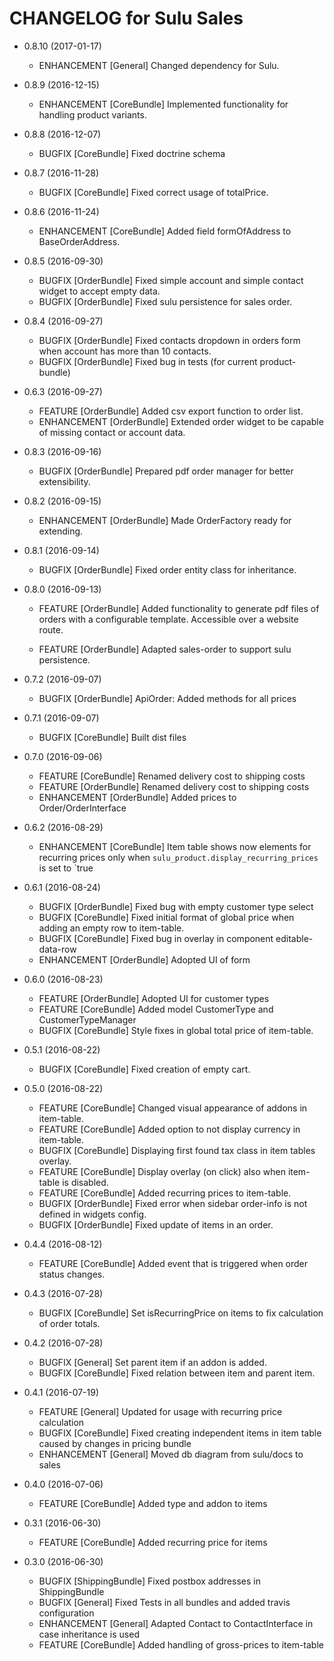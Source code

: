 CHANGELOG for Sulu Sales
========================

* 0.8.10 (2017-01-17)
    * ENHANCEMENT [General]       Changed dependency for Sulu.

* 0.8.9 (2016-12-15)

    * ENHANCEMENT [CoreBundle]    Implemented functionality for handling product variants.

* 0.8.8 (2016-12-07)

    * BUGFIX      [CoreBundle]    Fixed doctrine schema

* 0.8.7 (2016-11-28)

    * BUGFIX      [CoreBundle]    Fixed correct usage of totalPrice.

* 0.8.6 (2016-11-24)

    * ENHANCEMENT [CoreBundle]    Added field formOfAddress to BaseOrderAddress.

* 0.8.5 (2016-09-30)

    * BUGFIX      [OrderBundle]   Fixed simple account and simple contact widget to accept empty data.
    * BUGFIX      [OrderBundle]   Fixed sulu persistence for sales order.

* 0.8.4 (2016-09-27)

    * BUGFIX      [OrderBundle]   Fixed contacts dropdown in orders form when account has more than 10 contacts.
    * BUGFIX      [OrderBundle]   Fixed bug in tests (for current product-bundle)

* 0.6.3 (2016-09-27)

    * FEATURE     [OrderBundle]   Added csv export function to order list.
    * ENHANCEMENT [OrderBundle]   Extended order widget to be capable of missing contact or account data.

* 0.8.3 (2016-09-16)

    * BUGFIX      [OrderBundle]   Prepared pdf order manager for better extensibility.

* 0.8.2 (2016-09-15)

    * ENHANCEMENT [OrderBundle]   Made OrderFactory ready for extending.

* 0.8.1 (2016-09-14)

    * BUGFIX      [OrderBundle]   Fixed order entity class for inheritance.

* 0.8.0 (2016-09-13)

    * FEATURE     [OrderBundle]   Added functionality to generate pdf files of orders with a configurable template.
                                  Accessible over a website route.

    * FEATURE     [OrderBundle]   Adapted sales-order to support sulu persistence.

* 0.7.2 (2016-09-07)

    * BUGFIX      [OrderBundle]   ApiOrder: Added methods for all prices

* 0.7.1 (2016-09-07)

    * BUGFIX      [CoreBundle]    Built dist files

* 0.7.0 (2016-09-06)

    * FEATURE     [CoreBundle]    Renamed delivery cost to shipping costs
    * FEATURE     [OrderBundle]   Renamed delivery cost to shipping costs
    * ENHANCEMENT [OrderBundle]   Added prices to Order/OrderInterface

* 0.6.2 (2016-08-29)

    * ENHANCEMENT [CoreBundle]    Item table shows now elements for recurring prices
                                  only when `sulu_product.display_recurring_prices` is set to `true

* 0.6.1 (2016-08-24)

    * BUGFIX      [OrderBundle]   Fixed bug with empty customer type select
    * BUGFIX      [CoreBundle]    Fixed initial format of global price when adding an empty row to item-table.
    * BUGFIX      [CoreBundle]    Fixed bug in overlay in component editable-data-row
    * ENHANCEMENT [OrderBundle]   Adopted UI of form

* 0.6.0 (2016-08-23)

    * FEATURE     [OrderBundle]   Adopted UI for customer types
    * FEATURE     [CoreBundle]    Added model CustomerType and CustomerTypeManager
    * BUGFIX      [CoreBundle]    Style fixes in global total price of item-table.

* 0.5.1 (2016-08-22)

    * BUGFIX      [CoreBundle]    Fixed creation of empty cart.

* 0.5.0 (2016-08-22)

    * FEATURE     [CoreBundle]    Changed visual appearance of addons in item-table.
    * FEATURE     [CoreBundle]    Added option to not display currency in item-table.
    * BUGFIX      [CoreBundle]    Displaying first found tax class in item tables overlay.
    * FEATURE     [CoreBundle]    Display overlay (on click) also when item-table is disabled.
    * FEATURE     [CoreBundle]    Added recurring prices to item-table.
    * BUGFIX      [OrderBundle]   Fixed error when sidebar order-info is not defined in widgets config.
    * BUGFIX      [OrderBundle]   Fixed update of items in an order.

* 0.4.4 (2016-08-12)

    * FEATURE     [CoreBundle]    Added event that is triggered when order status changes.

* 0.4.3 (2016-07-28)

    * BUGFIX      [CoreBundle]    Set isRecurringPrice on items to fix calculation of order totals.

* 0.4.2 (2016-07-28)

    * BUGFIX      [General]       Set parent item if an addon is added.
    * BUGFIX      [CoreBundle]    Fixed relation between item and parent item.

* 0.4.1 (2016-07-19)

    * FEATURE     [General]       Updated for usage with recurring price calculation
    * BUGFIX      [CoreBundle]    Fixed creating independent items in item table caused by
                                  changes in pricing bundle
    * ENHANCEMENT [General]       Moved db diagram from sulu/docs to sales

* 0.4.0 (2016-07-06)

    * FEATURE     [CoreBundle]    Added type and addon to items

* 0.3.1 (2016-06-30)

    * FEATURE     [CoreBundle]    Added recurring price for items

* 0.3.0 (2016-06-30)

    * BUGFIX      [ShippingBundle] Fixed postbox addresses in ShippingBundle
    * BUGFIX      [General]        Fixed Tests in all bundles and added travis configuration
    * ENHANCEMENT [General]        Adapted Contact to ContactInterface in case inheritance
                                   is used
    * FEATURE     [CoreBundle]     Added handling of gross-prices to item-table
